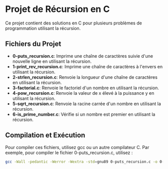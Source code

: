 # Projet de Récursion en C

Ce projet contient des solutions en C pour plusieurs problèmes de programmation utilisant la récursion.

## Fichiers du Projet

- **0-puts_recursion.c**: Imprime une chaîne de caractères suivie d'une nouvelle ligne en utilisant la récursion.
- **1-print_rev_recursion.c**: Imprime une chaîne de caractères à l'envers en utilisant la récursion.
- **2-strlen_recursion.c**: Renvoie la longueur d'une chaîne de caractères en utilisant la récursion.
- **3-factorial.c**: Renvoie le factoriel d'un nombre en utilisant la récursion.
- **4-pow_recursion.c**: Renvoie la valeur de x élevé à la puissance y en utilisant la récursion.
- **5-sqrt_recursion.c**: Renvoie la racine carrée d'un nombre en utilisant la récursion.
- **6-is_prime_number.c**: Vérifie si un nombre est premier en utilisant la récursion.

## Compilation et Exécution

Pour compiler ces fichiers, utilisez gcc ou un autre compilateur C. Par exemple, pour compiler le fichier 0-puts_recursion.c, utilisez :

```bash
gcc -Wall -pedantic -Werror -Wextra -std=gnu89 0-puts_recursion.c -o 0-puts_recursion
